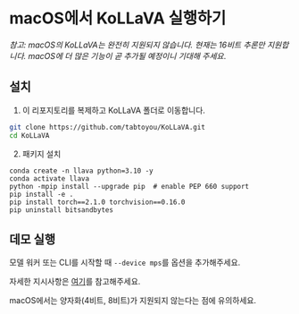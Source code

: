 # macOS에서 KoLLaVA 실행하기

*참고: macOS의 KoLLaVA는 완전히 지원되지 않습니다. 현재는 16비트 추론만 지원합니다. macOS에 더 많은 기능이 곧 추가될 예정이니 기대해 주세요*.

## 설치

1. 이 리포지토리를 복제하고 KoLLaVA 폴더로 이동합니다.
```bash
git clone https://github.com/tabtoyou/KoLLaVA.git
cd KoLLaVA
```

2. 패키지 설치
```Shell
conda create -n llava python=3.10 -y
conda activate llava
python -mpip install --upgrade pip  # enable PEP 660 support
pip install -e .
pip install torch==2.1.0 torchvision==0.16.0
pip uninstall bitsandbytes
```

## 데모 실행

모델 워커 또는 CLI를 시작할 때 `--device mps`를 옵션을 추가해주세요.

자세한 지시사항은 [여기](https://github.com/tabtoyou/KoLLaVA?tab=readme-ov-file#web-ui)를 참고해주세요.

macOS에서는 양자화(4비트, 8비트)가 지원되지 않는다는 점에 유의하세요.
